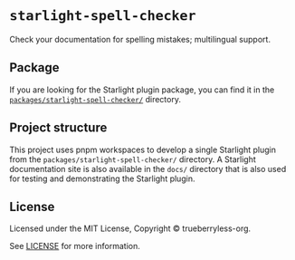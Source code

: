 # `starlight-spell-checker`

Check your documentation for spelling mistakes; multilingual support.

## Package

If you are looking for the Starlight plugin package, you can find it in the [`packages/starlight-spell-checker/`](/packages/starlight-spell-checker/) directory.

## Project structure

This project uses pnpm workspaces to develop a single Starlight plugin from the `packages/starlight-spell-checker/` directory. A Starlight documentation site is also available in the `docs/` directory that is also used for testing and demonstrating the Starlight plugin.

## License

Licensed under the MIT License, Copyright © trueberryless-org.

See [LICENSE](/LICENSE) for more information.
